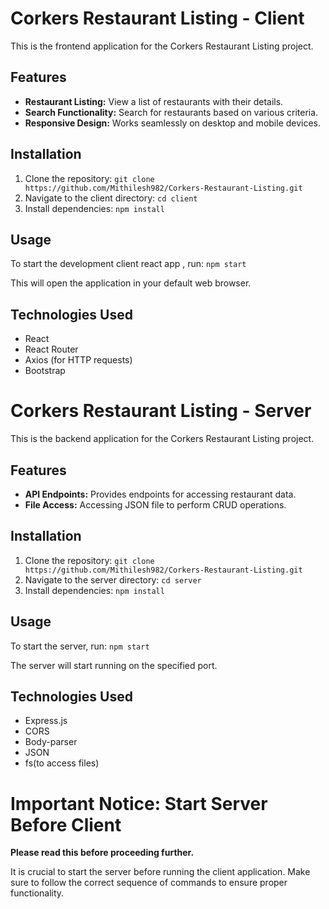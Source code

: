 # Corkers Restaurant Listing - Client

This is the frontend application for the Corkers Restaurant Listing project.

## Features

- **Restaurant Listing:** View a list of restaurants with their details.
- **Search Functionality:** Search for restaurants based on various criteria.
- **Responsive Design:** Works seamlessly on desktop and mobile devices.

## Installation

1. Clone the repository: ``` git clone https://github.com/Mithilesh982/Corkers-Restaurant-Listing.git ```
2. Navigate to the client directory:  ```cd client```
3. Install dependencies: ```npm install```


## Usage

To start the development client react app , run:  ```npm start```

This will open the application in your default web browser.

## Technologies Used

- React
- React Router
- Axios (for HTTP requests)
- Bootstrap


# Corkers Restaurant Listing - Server

This is the backend application for the Corkers Restaurant Listing project.

## Features

- **API Endpoints:** Provides endpoints for accessing restaurant data.
- **File Access:** Accessing JSON file to perform CRUD operations.

## Installation

1. Clone the repository:  ```git clone https://github.com/Mithilesh982/Corkers-Restaurant-Listing.git```
2. Navigate to the server directory:   ```cd server```
3. Install dependencies:   ```npm install```

## Usage

To start the server, run:   ```npm start```

The server will start running on the specified port.

## Technologies Used

- Express.js
- CORS
- Body-parser
- JSON
- fs(to access files)

# Important Notice: Start Server Before Client

**Please read this before proceeding further.**

It is crucial to start the server before running the client application. Make sure to follow the correct sequence of commands to ensure proper functionality.
